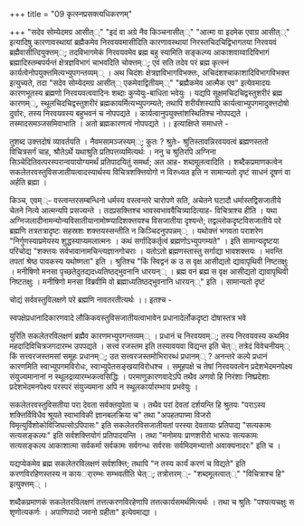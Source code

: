 +++
title = "09 कृत्स्नप्रसक्त्यधिकरणम्"

+++
"सदेव सोम्येदमग्र आसीत््" "इदं वा अग्रे नैव किञ्चनासीत््" "आत्मा वा इदमेक एवाग्र आसीत््" इत्यादिषु कारणावस्थायां ब्रह्मैकमेव निरवयवमासीदिति कारणावस्थायां निरस्तचिदचिद्विभागतया निरवयवं ब्रह्मैवासीत्दियुक्त्तम््; तदविभागमेकं निरवयवमेव ब्रह्म बहु स्यामिति सङ्कल्प्य आकाशवाय्वादिविभागं ब्रह्मादिस्तम्बपर्यन्तं क्षेत्रज्ञविभागं चाभवदिति चोक्त्तम््; एवं सति तदेव परं ब्रह्म कृत्स्नं कार्यत्वेनोपयुक्त्तमित्यभ्युपगन्तव्यम्् । अथ चिदंशः क्षेत्रज्ञविभागविभक्त्तः, अचिदंशश्चाकाशादिविभागविभक्त्त इत्युच्यते, तदा "सदेव सोम्येदमग्र आसीत्् एकमेवाद्वितीयम््" "ब्रह्मैकमेव आत्मैक एव" इत्येवमादयः कारणभूतस्य ब्रह्मणो निरवयवत्ववादिनः शब्दाः कुप्येयुः-बाधिता भवेयुः । यद्यपि सूक्षमचिदचिद्वस्तुशरीरं ब्रह्म कारणम््, स्थूलचिदचिद्वस्तुशरीरं ब्रह्मकायर्मित्यभ्युपगम्यते; तथापि शरीर्यंशस्यापि कार्यत्वाभ्युपगमादुक्त्तदोषो दुर्वारः, तस्य निरवयवस्य बहुभवनं च नोपपद्यते । कार्यत्वानुपयुक्त्तांशस्थितिश्च नोपपद्यते । तस्मादसमञ्जसमिवाभाति । अतो ब्रह्मकारणत्वं नोपपद्यते ।। इत्याक्षिप्ते समाधत्ते -

तुशब्द उक्त्तदोषं व्यावर्तयति । नैवमसामञ्जस्यम््; कुतः ? श्रुतेः- श्रुतिस्तावन्निरवयवत्वं ब्रह्मणस्ततो विचित्रसर्गं चाह, श्रौतेऽर्थे यथाश्रुति प्रतिपत्तव्यमित्यर्थः । ननु च श्रुतिरपि अग्निना सिञ्चेदितिवत्परस्परान्वयायोग्यमर्थं प्रतिपादयितुं समर्था; अत आह- शब्दमूलत्वादिति । शब्दैकप्रमाणकत्वेन सकलेतरवस्तुविसजातीयत्वादस्यार्थस्य विचित्रशक्त्तियोगो न विरुध्यत इति न सामान्यतो दृष्टं साधनं दूषणं वा अर्हति ब्रह्मा ।

किञ्च, एवम््- वस्त्वन्तरसम्बन्धिनो धर्मस्य वस्त्वन्तरे चारोपणे सति, अचेतने घटादौ धर्मास्तद्विसजातीये चेतने नित्ये आत्मन्यपि प्रसज्यन्ते । तदप्रसक्त्तिश्च भावस्वभाववैचित्र्यादित्याह- विचित्राश्च हीति । यथा अग्निजलादीनामन्योन्यविसातीयानामोष्ण्यादिशक्त्तयश्च विसजातीया दृश्यन्ते; तद्वल्लोकदृष्टविसजातीये परे ब्रह्मणि तत्रतत्रादृष्टः सहस्रशः शक्त्तयस्सन्तीति न किञ्चिदनुपपन्नम्् । यथोक्त्तं भगवता पराशरेण "निर्गुणस्याप्रमेयस्य शुद्धस्याप्यमलात्मनः । कथं सर्गादिकर्तृत्वं ब्रह्मणोऽभ्युपगम्यते" । इति सामान्यदृष्टया परिचोद्य "शक्त्तयः सर्वभावानामचिन्त्यज्ञानगोचराः । यतोऽतो ब्रह्मणस्तास्तु सर्गाद्या भावशक्त्तयः । भवन्ति तपतां श्रेष्ठ पावकस्य यथोष्णता" इति । श्रुतिश्च "किं स्विद्वनं क उ स वृक्ष आसीद्यतो द्यावापृथिवी निष्टतक्षुः । मनीषिणो मनसा पृच्छतेदुतद्यदध्यतिष्ठद्भुवनानि धारयन्् । ब्रह्म वनं ब्रह्म स वृक्ष आसीद्यतो द्यावापृथिवी निष्टतक्षुः । मनीषिणो मनसा विब्रवीमि वो ब्रह्माध्यतिष्ठद्भुवनानि धारयन््" इति । सामान्यतो दृष्टं

चोद्यं सर्ववस्तुविलक्षणे परे ब्रह्मणि नावतरतीत्यर्थः ।। इतश्च -

स्वपक्षेप्रधानादिकारणवादे लौकिकवस्तुविसजातीयत्वाभावेन प्रधानादेर्लोकदृष्टा दोषास्तत्र भवे

युरिति सकलेतरविलक्षणं ब्रह्मैव कारणमभ्युपगन्तव्यम्् । प्रधानं च निरवयवम््; तस्य निरवयवस्य कथमिव महदादिविचित्रजगदारम्भ उपपद्यते । सत्त्वं रजस्तम इति तस्यावयवा विद्यन्त इति चेत्् तत्रेदं विवेचनीयम्् किं सत्त्वरजस्तमसां समूहः प्रधानम््; उत सत्त्वरजस्तमोभिरारब्धं प्रधानम्् ? अनन्तरे कल्पे प्रधानं कारणमिति स्वाभ्युपगमविरोधः, स्वाभ्युपेतसङ्खयाविरोधश्च । समूहपक्षे च तेषां निरवयवत्वेन प्रदेशभेदमनपेक्ष्य संयुज्यमानानां न स्थूलद्रव्यारम्भकत्वसिद्धिः । परमाणुकारणवादेऽपि तथैव अणवो हि निरंशाः निष्प्रदेशाः प्रदेशभेदमनपेक्ष्य परस्परं संयुज्यमाना अपि न स्थूलकार्यारम्भाय प्रभवेयुः ।

सकलेतरवस्तुविसतीया परा देवता सर्वक्तयुपेता च । तथैव परां देवतां दर्शयन्ति हि श्रुतयः "पराऽस्य शक्त्तिर्विविधैव श्रूयते स्वाभाविकी ज्ञानबलक्रिया च" तथा "अपहतपाप्मा विजरो विमृत्युर्विशोकोविजिघत्सोऽपिपासः" इति सकलेतरविसजातीयतां परस्या देवतायाः प्रतिपाद्य "सत्यकामः सत्यसङ्कल्पः" इति सर्वशक्त्तियोगं प्रतिपादयन्ति । तथा "मनोमयः प्राणशरीरो भारूपः सत्यकामः सत्यसङ्कल्प आकाशात्मा सर्वकर्मा सर्वकामः सर्वगन्धः सर्वरसः सर्वमिदमभ्यात्तो अवाक्यनादरः" इति च ।

यद्यप्येकमेव ब्रह्म सकलेतरविलक्षणं सर्वशक्त्ति; तथापि "न तस्य कार्यं करणं च विद्यते" इति करणविरहिणस्तस्य न कायर्ारम्भः सम्भवतीति चेत््; तत्रोत्तरम््- "शब्दमूलत्वात््" "विचित्राश्च हि" इत्युक्त्तम्् ।

शब्दैकप्रमाणकं सकलेतरविलक्षणं तत्तत्करणविरहेणापि तत्तत्कार्यसमर्थमित्यर्थः । तथा च श्रुतिः "पश्यत्यचक्षुः स शृणोत्यकर्णः । अपाणिपादो जवनो ग्रहीता" इत्येवमाद्या ।